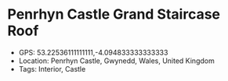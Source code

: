 # Penrhyn Castle Grand Staircase Roof

- GPS: 53.22536111111111,-4.094833333333333
- Location: Penrhyn Castle, Gwynedd, Wales, United Kingdom
- Tags: Interior, Castle